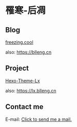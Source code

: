 # 罹寒-后凋

## Blog

[freezing.cool](https://freezing.cool)

also: https://blleng.cn

## Project

[Hexo-Theme-Lx](https://lx.js.org)

also: https://lx.blleng.cn

## Contact me

E-mail: [Click to send me a mail.](mailto:l0bl@outlook.com)
